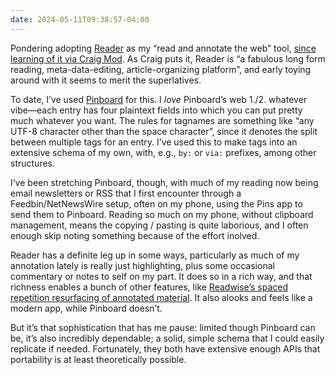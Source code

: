 ```yaml
---
date: 2024-05-11T09:38:57-04:00
---
```

Pondering adopting [Reader](https://readwise.io/read) as my “read and annotate the web” tool, [since learning of it via Craig Mod](https://craigmod.com/roden/091/). As Craig puts it, Reader is “a fabulous long form reading, meta-data-editing, article-organizing platform”, and early toying around with it seems to merit the superlatives.

To date, I’ve used [Pinboard](https://pinboard.in/) for this. I _love_ Pinboard’s web 1./2. whatever vibe—each entry has four plaintext fields into which you can put pretty much whatever you want. The rules for tagnames are something like “any UTF-8 character other than the space character”, since it denotes the split between multiple tags for an entry. I’ve used this to make tags into an extensive schema of my own, with, e.g., `by:` or `via:` prefixes, among other structures.

I’ve been stretching Pinboard, though, with much of my reading now being email newsletters or RSS that I first encounter through a Feedbin/NetNewsWire setup, often on my phone, using the Pins app to send them to Pinboard. Reading so much on my phone, without clipboard management, means the copying / pasting is quite laborious, and I often enough skip noting something because of the effort inolved.

Reader has a definite leg up in some ways, particularly as much of my annotation lately is really just highlighting, plus some occasional commentary or notes to self on my part. It does so in a rich way, and that richness enables a bunch of other features, like [Readwise’s spaced repetition resurfacing of annotated material](https://readwise.io/). It also alooks and feels like a modern app, while Pinboard doesn’t.

But it’s that sophistication that has me pause: limited though Pinboard can be, it’s also incredibly dependable; a solid, simple schema that I could easily replicate if needed. Fortunately, they both have extensive enough APIs that portability is at least theoretically possible.

